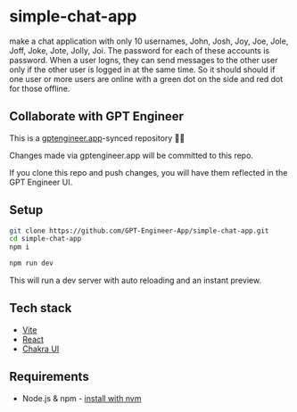 # simple-chat-app

make a chat application with only 10 usernames, John, Josh, Joy, Joe, Jole, Joff, Joke, Jote, Jolly, Joi. The password for each of these accounts is password. When a user logns, they can send messages to the other user only if the other user is logged in at the same time. So it should should if one user or more users are online with a green dot on the side and red dot for those offline.

## Collaborate with GPT Engineer

This is a [gptengineer.app](https://gptengineer.app)-synced repository 🌟🤖

Changes made via gptengineer.app will be committed to this repo.

If you clone this repo and push changes, you will have them reflected in the GPT Engineer UI.

## Setup

```sh
git clone https://github.com/GPT-Engineer-App/simple-chat-app.git
cd simple-chat-app
npm i
```

```sh
npm run dev
```

This will run a dev server with auto reloading and an instant preview.

## Tech stack

- [Vite](https://vitejs.dev/)
- [React](https://react.dev/)
- [Chakra UI](https://chakra-ui.com/)

## Requirements

- Node.js & npm - [install with nvm](https://github.com/nvm-sh/nvm#installing-and-updating)
